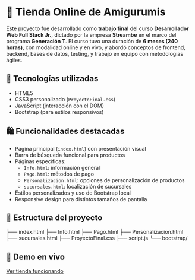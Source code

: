 # 🧸 Tienda Online de Amigurumis

Este proyecto fue desarrollado como **trabajo final** del curso **Desarrollador Web Full Stack Jr.**, dictado por la empresa **Streambe** en el marco del programa **Generación T**.
El curso tuvo una duración de **6 meses (240 horas)**, con modalidad online y en vivo, y abordó conceptos de frontend, backend, bases de datos, testing, y trabajo en equipo con metodologías ágiles.

## 🧰 Tecnologías utilizadas

- HTML5
- CSS3 personalizado (`ProyectoFinal.css`)
- JavaScript (interacción con el DOM)
- Bootstrap (para estilos responsivos)

## 🛍️ Funcionalidades destacadas

- Página principal (`index.html`) con presentación visual
- Barra de búsqueda funcional para productos
- Páginas específicas:
  - `Info.html`: información general
  - `Pago.html`: métodos de pago
  - `Personalizacion.html`: opciones de personalización de productos
  - `sucursales.html`: localización de sucursales
- Estilos personalizados y uso de Bootstrap local
- Responsive design para distintos tamaños de pantalla

## 📁 Estructura del proyecto

├── index.html
├── Info.html
├── Pago.html
├── Personalizacion.html
├── sucursales.html
├── ProyectoFinal.css
├── script.js
└── bootstrap/

## 🔗 Demo en vivo

[Ver tienda funcionando](https://catalina-astarita.github.io/Amigurumi-shop/)
